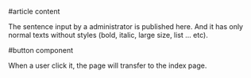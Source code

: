 #article content

The sentence input by a administrator is published here.
And it has only normal texts without styles (bold, italic, large size, list ... etc).


#button component

When a user click it, the page will transfer to the index page.